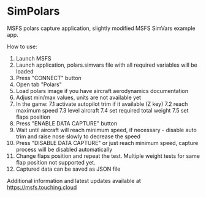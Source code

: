# SimPolars
MSFS polars capture application, slightly modified MSFS SimVars example app.

How to use:


1. Launch MSFS
2. Launch application, polars.simvars file with all required variables will be loaded
3. Press "CONNECT" button
4. Open tab "Polars"
5. Load polars image if you have aircraft aerodynamics documentation
6. Adjust min/max values, units are not available yet
7. In the game:
7.1 activate autopilot trim if it available (Z key)
7.2 reach maximum speed
7.3 level aircraft
7.4 set required total weight
7.5 set flaps position
8. Press "ENABLE DATA CAPTURE" button
9. Wait until aircraft will reach minimum speed, if necessary - disable auto trim and raise nose slowly to decrease the speed
10. Press "DISABLE DATA CAPTURE" or just reach minimum speed, capture process will be disabled automatically
11. Change flaps position and repeat the test. Multiple weight tests for same flap position not supported yet.
12. Captured data can be saved as JSON file

Additional information and latest updates available at https://msfs.touching.cloud
